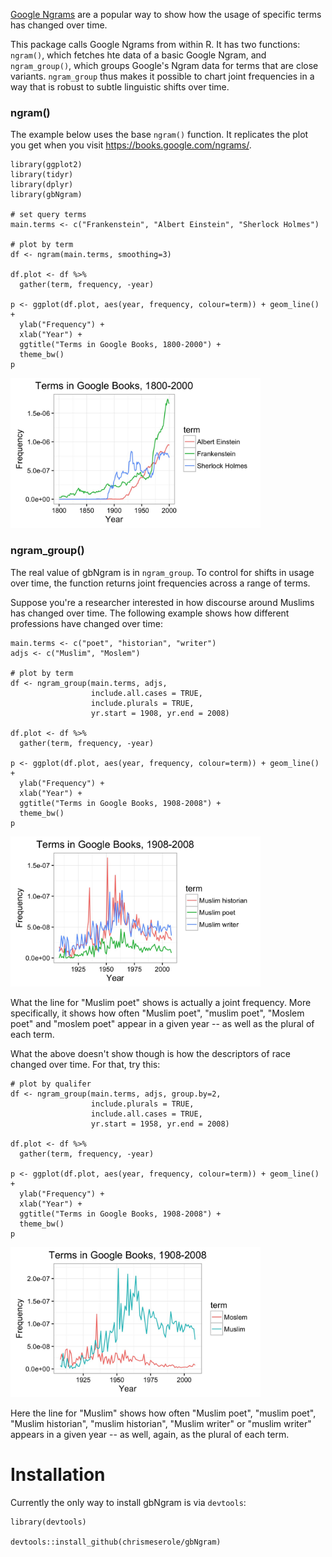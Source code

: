 [Google Ngrams](https://books.google.com/ngrams) are a popular way to show how the usage of specific terms has changed over time. 

This package calls Google Ngrams from within R. It has two functions: `ngram()`, which fetches hte data of a basic Google Ngram, and `ngram_group()`, which groups Google's Ngram data for terms that are close variants.  `ngram_group` thus makes it possible to chart joint frequencies in a way that is robust to subtle linguistic shifts over time.

### ngram()

The example below uses the base `ngram()` function. It replicates the plot you get when you visit https://books.google.com/ngrams/.

	library(ggplot2)
	library(tidyr)
	library(dplyr)
	library(gbNgram)

	# set query terms
	main.terms <- c("Frankenstein", "Albert Einstein", "Sherlock Holmes")

	# plot by term
	df <- ngram(main.terms, smoothing=3)

	df.plot <- df %>%
	  gather(term, frequency, -year)

	p <- ggplot(df.plot, aes(year, frequency, colour=term)) + geom_line() +
	  ylab("Frequency") +
	  xlab("Year") +
	  ggtitle("Terms in Google Books, 1800-2000") +
	  theme_bw()
	p

<img src="figure/basic.jpeg" alt="Default Ngram" width="400px" height="240px"/>


### ngram_group()

The real value of gbNgram is in `ngram_group`. To control for shifts in usage over time, the function returns joint frequencies across a range of terms. 

Suppose you're a researcher interested in how discourse around Muslims has changed over time. The following example shows how different professions have changed over time: 


	main.terms <- c("poet", "historian", "writer")
	adjs <- c("Muslim", "Moslem")

	# plot by term
	df <- ngram_group(main.terms, adjs, 
	                  include.all.cases = TRUE,
	                  include.plurals = TRUE,
	                  yr.start = 1908, yr.end = 2008)

	df.plot <- df %>%
	  gather(term, frequency, -year)

	p <- ggplot(df.plot, aes(year, frequency, colour=term)) + geom_line() +
	  ylab("Frequency") +
	  xlab("Year") +
	  ggtitle("Terms in Google Books, 1908-2008") +
	  theme_bw()
	p

<img src="figure/ex1.jpeg" alt="Terms" width="400px" height="240px"/>

What the line for "Muslim poet" shows is actually a joint frequency. More specifically, it shows how often "Muslim poet", "muslim poet", "Moslem poet" and "moslem poet" appear in a given year -- as well as the plural of each term. 

What the above doesn't show though is how the descriptors of race changed over time. For that, try this: 

	# plot by qualifer
	df <- ngram_group(main.terms, adjs, group.by=2,  
					  include.plurals = TRUE, 
					  include.all.cases = TRUE,
	                  yr.start = 1958, yr.end = 2008)

	df.plot <- df %>%
	  gather(term, frequency, -year)

	p <- ggplot(df.plot, aes(year, frequency, colour=term)) + geom_line() +
	  ylab("Frequency") +
	  xlab("Year") +
	  ggtitle("Terms in Google Books, 1908-2008") +
	  theme_bw()
	p
 
<img src="figure/ex2.jpeg" alt="Descriptors" width="400px" height="240px"/>

Here the line for "Muslim" shows how often "Muslim poet", "muslim poet", "Muslim historian", "muslim historian",  "Muslim writer" or "muslim writer" appears in a given year -- as well, again, as the plural of each term. 


# Installation

Currently the only way to install gbNgram is via `devtools`: 

	library(devtools)

	devtools::install_github(chrismeserole/gbNgram)
